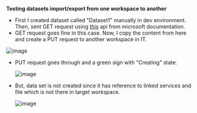 **Testing datasets import/export from one workspace to another**

- First I created dataset called "Dataset1" manually in dev environment. Then, sent GET request using [this](https://learn.microsoft.com/en-us/rest/api/synapse/data-plane/dataset/create-or-update-dataset?view=rest-synapse-data-plane-2020-12-01&tabs=HTTP) api from microsoft documentation.
- GET request goes fine in this case. Now, I copy the content from here and create a PUT request to another workspace in IT.
  
![image](https://github.com/utsavudhungana/SynapsegGitIntegrate/assets/139304818/9ff4c530-2490-4398-a4ce-1c9dc6bda6fe)

- PUT request goes through and a green sign with "Creating" state.

  ![image](https://github.com/utsavudhungana/SynapsegGitIntegrate/assets/139304818/e7d0649e-95c1-4e3b-ba4e-8b659e6c6867)

- But, data set is not created since it has reference to linked services and file which is not there in target workspace.

  ![image](https://github.com/utsavudhungana/SynapsegGitIntegrate/assets/139304818/a8351415-ee9e-4791-9488-57a5fa41182b)





